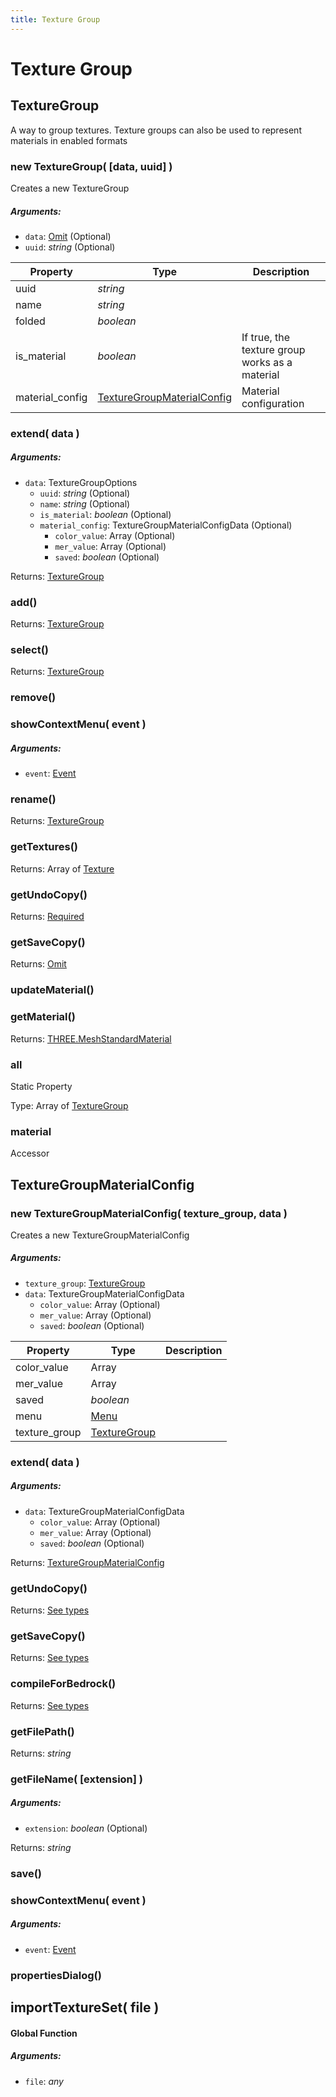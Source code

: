 ```yaml
---
title: Texture Group
---
```


# Texture Group
## TextureGroup
A way to group textures. Texture groups can also be used to represent materials in enabled formats

### new TextureGroup( [data, uuid] )
Creates a new TextureGroup

##### Arguments:
* `data`: [Omit](#Omit) (Optional)
* `uuid`: *string* (Optional)


| Property | Type | Description |
| -------- | ---- | ----------- |
| uuid | *string* |  |
| name | *string* |  |
| folded | *boolean* |  |
| is_material | *boolean* | If true, the texture group works as a material |
| material_config | [TextureGroupMaterialConfig](texture_group#texturegroupmaterialconfig) | Material configuration |

### extend( data )
##### Arguments:
* `data`: TextureGroupOptions
	* `uuid`: *string* (Optional)
	* `name`: *string* (Optional)
	* `is_material`: *boolean* (Optional)
	* `material_config`: TextureGroupMaterialConfigData (Optional)
		* `color_value`: Array (Optional)
		* `mer_value`: Array (Optional)
		* `saved`: *boolean* (Optional)

Returns: [TextureGroup](texture_group#texturegroup)

### add()

Returns: [TextureGroup](texture_group#texturegroup)

### select()

Returns: [TextureGroup](texture_group#texturegroup)

### remove()


### showContextMenu( event )
##### Arguments:
* `event`: [Event](https://developer.mozilla.org/en-US/docs/Web/API/Event)


### rename()

Returns: [TextureGroup](texture_group#texturegroup)

### getTextures()

Returns: Array of [Texture](textures#texture)

### getUndoCopy()

Returns: [Required](#Required)

### getSaveCopy()

Returns: [Omit](#Omit)

### updateMaterial()


### getMaterial()

Returns: [THREE.MeshStandardMaterial](https://threejs.org/docs/index.html?q=MeshStandardMaterial#api/en/materials/MeshStandardMaterial)

### all
Static Property

Type: Array of [TextureGroup](texture_group#texturegroup)


### material
Accessor



## TextureGroupMaterialConfig
### new TextureGroupMaterialConfig( texture_group, data )
Creates a new TextureGroupMaterialConfig

##### Arguments:
* `texture_group`: [TextureGroup](texture_group#texturegroup)
* `data`: TextureGroupMaterialConfigData
	* `color_value`: Array (Optional)
	* `mer_value`: Array (Optional)
	* `saved`: *boolean* (Optional)


| Property | Type | Description |
| -------- | ---- | ----------- |
| color_value | Array |  |
| mer_value | Array |  |
| saved | *boolean* |  |
| menu | [Menu](menu#menu-1) |  |
| texture_group | [TextureGroup](texture_group#texturegroup) |  |

### extend( data )
##### Arguments:
* `data`: TextureGroupMaterialConfigData
	* `color_value`: Array (Optional)
	* `mer_value`: Array (Optional)
	* `saved`: *boolean* (Optional)

Returns: [TextureGroupMaterialConfig](texture_group#texturegroupmaterialconfig)

### getUndoCopy()

Returns: [See types]()

### getSaveCopy()

Returns: [See types]()

### compileForBedrock()

Returns: [See types](https://github.com/JannisX11/blockbench-types/blob/8049169/types/texture_group.d.ts#L58)

### getFilePath()

Returns: *string*

### getFileName( [extension] )
##### Arguments:
* `extension`: *boolean* (Optional)

Returns: *string*

### save()


### showContextMenu( event )
##### Arguments:
* `event`: [Event](https://developer.mozilla.org/en-US/docs/Web/API/Event)


### propertiesDialog()



## importTextureSet( file )
#### Global Function

##### Arguments:
* `file`: *any*


